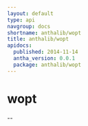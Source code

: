 ```yaml
---
layout: default
type: api
navgroup: docs
shortname: anthalib/wopt
title: anthalib/wopt
apidocs:
  published: 2014-11-14
  antha_version: 0.0.1
  package: anthalib/wopt
---
```

# wopt
--

